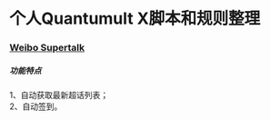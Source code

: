 # 个人Quantumult X脚本和规则整理
### [Weibo Supertalk](https://github.com/evilbutcher/Quantumult_X/tree/master/check_in/weibo)
##### 功能特点
1、自动获取最新超话列表；  
2、自动签到。